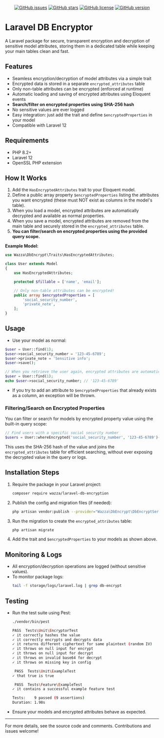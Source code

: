 <p align="center">
    <a href="https://github.com/wazzac/laravel-db-encryption/issues"><img alt="GitHub issues" src="https://img.shields.io/github/issues/wazzac/laravel-db-encryption"></a>
    <a href="https://github.com/wazzac/laravel-db-encryption/stargazers"><img alt="GitHub stars" src="https://img.shields.io/github/stars/wazzac/laravel-db-encryption"></a>
    <a href="https://github.com/wazzac/laravel-db-encryption/blob/main/LICENSE"><img alt="GitHub license" src="https://img.shields.io/github/license/wazzac/laravel-db-encryption"></a>
    <a href="https://github.com/wazzac/laravel-db-encryption"><img alt="GitHub version" src="https://img.shields.io/github/v/tag/wazzac/laravel-db-encryption?label=version&sort=semver"></a>
</p>

# Laravel DB Encryptor

A Laravel package for secure, transparent encryption and decryption of sensitive model attributes, storing them in a dedicated table while keeping your main tables clean and fast.

## Features
- Seamless encryption/decryption of model attributes via a simple trait
- Encrypted data is stored in a separate `encrypted_attributes` table
- Only non-table attributes can be encrypted (enforced at runtime)
- Automatic loading and saving of encrypted attributes using Eloquent events
- **Search/filter on encrypted properties using SHA-256 hash**
- No sensitive values are ever logged
- Easy integration: just add the trait and define `$encryptedProperties` in your model
- Compatible with Laravel 12

## Requirements
- PHP 8.2+
- Laravel 12
- OpenSSL PHP extension

## How It Works
1. Add the `HasEncryptedAttributes` trait to your Eloquent model.
2. Define a public array property `$encryptedProperties` listing the attributes you want encrypted (these must NOT exist as columns in the model's table).
3. When you load a model, encrypted attributes are automatically decrypted and available as normal properties.
4. When you save a model, encrypted attributes are removed from the main table and securely stored in the `encrypted_attributes` table.
5. **You can filter/search on encrypted properties using the provided query scope.**

**Example Model:**
```php
use Wazza\DbEncrypt\Traits\HasEncryptedAttributes;

class User extends Model
{
    use HasEncryptedAttributes;

    protected $fillable = ['name', 'email'];

    // Only non-table attributes can be encrypted!
    public array $encryptedProperties = [
        'social_security_number',
        'private_note',
    ];
}
```

## Usage
- Use your model as normal:
```php
$user = User::find(1);
$user->social_security_number = '123-45-6789';
$user->private_note = 'Sensitive info';
$user->save();

// When you retrieve the user again, encrypted attributes are automatically decrypted:
$user = User::find(1);
echo $user->social_security_number; // '123-45-6789'
```
- If you try to add an attribute to `$encryptedProperties` that already exists as a column, an exception will be thrown.

### Filtering/Search on Encrypted Properties
You can filter or search for models by encrypted property value using the built-in query scope:

```php
// Find users with a specific social security number
$users = User::whereEncrypted('social_security_number', '123-45-6789')->get();
```

This uses the SHA-256 hash of the value and joins the `encrypted_attributes` table for efficient searching, without ever exposing the decrypted value in the query or logs.

## Installation Steps
1. Require the package in your Laravel project:
   ```sh
   composer require wazza/laravel-db-encryption
   ```
2. Publish the config and migration files (if needed):
   ```sh
   php artisan vendor:publish --provider="Wazza\DbEncrypt\DbEncryptServiceProvider"
   ```
3. Run the migration to create the `encrypted_attributes` table:
   ```sh
   php artisan migrate
   ```
4. Add the trait and `$encryptedProperties` to your models as shown above.

## Monitoring & Logs
- All encryption/decryption operations are logged (without sensitive values).
- To monitor package logs:
  ```sh
  tail -f storage/logs/laravel.log | grep db-encrypt
  ```

## Testing
- Run the test suite using Pest:
  ```sh
  ./vendor/bin/pest

  PASS  Tests\Unit\EncryptorTest
  ✓ it correctly hashes the value                                         0.40s
  ✓ it correctly encrypts and decrypts data                               0.15s
  ✓ it returns different ciphertext for same plaintext (random IV)        0.12s
  ✓ it throws on null input for encrypt                                   0.13s
  ✓ it throws on null input for decrypt                                   0.13s
  ✓ it throws on invalid base64 for decrypt                               0.14s
  ✓ it throws on missing key in config                                    0.19s

   PASS  Tests\Unit\ExampleTest
  ✓ that true is true                                                     0.28s

   PASS  Tests\Feature\ExampleTest
  ✓ it contains a successful example feature test                         0.18s

  Tests:    9 passed (9 assertions)
  Duration: 1.98s
  ```
- Ensure your models and encrypted attributes behave as expected.

---
For more details, see the source code and comments. Contributions and issues welcome!
